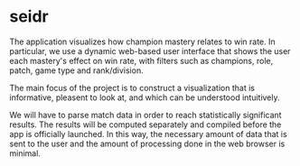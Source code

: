 # seidr

The application visualizes how champion mastery relates to win rate. In particular, we use a dynamic web-based user interface that shows the user each mastery's effect on win rate, with filters such as champions, role, patch, game type and rank/division. 

The main focus of the project is to construct a visualization that is informative, pleasent to look at, and which can be understood intuitively. 

We will have to parse match data in order to reach statistically significant results. The results will be computed separately and compiled before the app is officially launched. In this way, the necessary amount of data that is sent to the user and the amount of processing done in the web browser is minimal.
